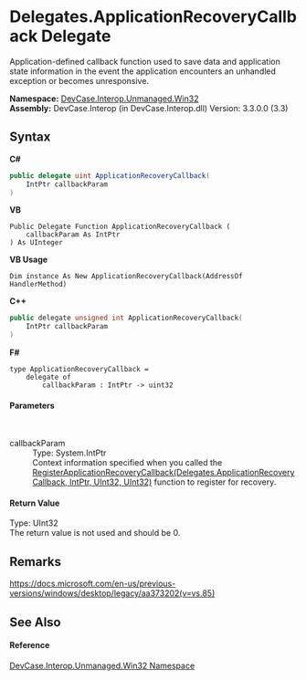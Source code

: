 # Delegates.ApplicationRecoveryCallback Delegate
 

Application-defined callback function used to save data and application state information in the event the application encounters an unhandled exception or becomes unresponsive.

**Namespace:**&nbsp;<a href="N_DevCase_Interop_Unmanaged_Win32">DevCase.Interop.Unmanaged.Win32</a><br />**Assembly:**&nbsp;DevCase.Interop (in DevCase.Interop.dll) Version: 3.3.0.0 (3.3)

## Syntax

**C#**<br />
``` C#
public delegate uint ApplicationRecoveryCallback(
	IntPtr callbackParam
)
```

**VB**<br />
``` VB
Public Delegate Function ApplicationRecoveryCallback ( 
	callbackParam As IntPtr
) As UInteger
```

**VB Usage**<br />
``` VB Usage
Dim instance As New ApplicationRecoveryCallback(AddressOf HandlerMethod)
```

**C++**<br />
``` C++
public delegate unsigned int ApplicationRecoveryCallback(
	IntPtr callbackParam
)
```

**F#**<br />
``` F#
type ApplicationRecoveryCallback = 
    delegate of 
        callbackParam : IntPtr -> uint32
```


#### Parameters
&nbsp;<dl><dt>callbackParam</dt><dd>Type: System.IntPtr<br />Context information specified when you called the <a href="M_DevCase_Interop_Unmanaged_Win32_NativeMethods_RegisterApplicationRecoveryCallback">RegisterApplicationRecoveryCallback(Delegates.ApplicationRecoveryCallback, IntPtr, UInt32, UInt32)</a> function to register for recovery.</dd></dl>

#### Return Value
Type: UInt32<br />The return value is not used and should be 0.

## Remarks
<a href="https://docs.microsoft.com/en-us/previous-versions/windows/desktop/legacy/aa373202(v=vs.85)" target="_blank">https://docs.microsoft.com/en-us/previous-versions/windows/desktop/legacy/aa373202(v=vs.85)</a>

## See Also


#### Reference
<a href="N_DevCase_Interop_Unmanaged_Win32">DevCase.Interop.Unmanaged.Win32 Namespace</a><br />